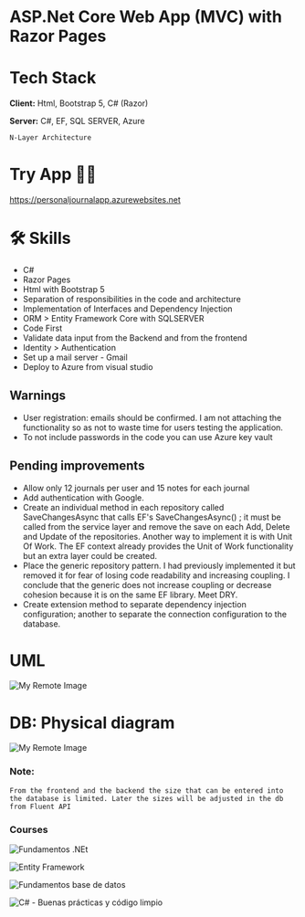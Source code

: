 # ASP.Net Core Web App (MVC) with Razor Pages

# Tech Stack

**Client:** Html, Bootstrap 5, C# (Razor)

**Server:** C#, EF, SQL SERVER, Azure

```bash
N-Layer Architecture
```
# Try App 👩‍💻

https://personaljournalapp.azurewebsites.net

# 🛠 Skills
* C#
* Razor Pages
* Html with Bootstrap 5
* Separation of responsibilities in the code and architecture
* Implementation of Interfaces and Dependency Injection
* ORM > Entity Framework Core with SQLSERVER
* Code First
* Validate data input from the Backend and from the frontend
* Identity > Authentication
* Set up a mail server - Gmail
* Deploy to Azure from visual studio

## Warnings

* User registration: emails should be confirmed. I am not attaching the functionality so as not to waste time for users testing the application.
* To not include passwords in the code you can use Azure key vault

## Pending improvements

* Allow only 12 journals per user and 15 notes for each journal
* Add authentication with Google.
* Create an individual method in each repository called SaveChangesAsync that calls EF's SaveChangesAsync() ; it must be called from the service layer and remove the save on each Add, Delete and Update of the repositories. Another way to implement it is with Unit Of Work. The EF context already provides the Unit of Work functionality but an extra layer could be created.
* Place the generic repository pattern. I had previously implemented it but removed it for fear of losing code readability and increasing coupling. I conclude that the generic does not increase coupling or decrease cohesion because it is on the same EF library. Meet DRY.
* Create extension method to separate dependency injection configuration; another to separate the connection configuration to the database.

# UML

![My Remote Image](https://ucd7d4f679ccb60f3d885b25757a.previews.dropboxusercontent.com/p/thumb/ABvoHb5VVLn4ItJ572wVW0qFl8CMyn85lsSUwjwn-vkGXzvGtmU7Mc3XSVkEvdYsSTd7mgyT4hsNN3AjPcygoKjYDS5oP8k5g0W6WkWefmFQBOCv7l5Tyx1PSAQqivwLE8LXKZVdA4B0Gy37HXOrSor2If6YJ6EHui4Edtrigbk_V0tavvcrd4MbpHtpX2PdZ0T8qO0hiNi2igZ3s8sMOgQ9KDQvK2tcT_tTPr2wG2oZpkdzdO1emU53oDBImZ4XNlZBdd0FKr-zqwO0I_OXTZk-s5XghVUqi384SnAOwuHYzEU8MRyAFNEUZsBM5TnqxVkhoAACA8gzfm_oS2pVVqTNGMcsN1fq4OKpHWO7mC8xzZ5J1dAb6MDU7Jf8Vn6CIj-tS2LSlGdX7wjgEnNEKcoiF1978vkEdu67pJlsmENNqg/p.png)

# DB: Physical diagram

![My Remote Image](https://uc4cd59f6c8edf509b03c56ec526.previews.dropboxusercontent.com/p/thumb/ABtJAI1ZFNp2INoEi9vM9ruxJFun5IE0hHkpmWtr7fi91W3gBcAVBRVWZVs5pC9ZCV5Bk932WVXId0H30RBmv-XJrMyp8t0yxavc1oNRqMoziIu94EuUP91s8qe4SMgKI_MJgVQlvS5MdRUjs1kTVq0AJQlxUalQNBFLlGoZajmomtyXUPVmRnolOPzitkMBjtUKA7b3ZS22mogiXlyclf3eaJazY-ITn2TVtdS94KzGtaM1evsgqgXEs_Dh5bYhp77acDyJH3FnYsEUr74N5PTVR3b7Q3jxDsD6wnd_H689HmqVsQ0qufIeHT4-1-s32WRGI67Bg_E7aTbYXYUqK7Lqpj8fPf_TwIrZodAzDjVgjUgqjm3TlAjXV3Bui4Hi17qWD9Dy0EFe3SxVJf2S3AwQUh68W7zeJx41icevlyQWXg/p.png)

### Note:
    From the frontend and the backend the size that can be entered into the database is limited. Later the sizes will be adjusted in the db from Fluent API

### Courses

![Fundamentos .NEt](https://uca2ef9a28004d7dcebb25761b94.previews.dropboxusercontent.com/p/pdf_img/ABs4M8tt3N2o-Y8blAP6pd6hI_7Z6lcMo6b-hqdWHXKJ3YA_guJhRN-JX3fIB8zfDR15VL35y1zK1BRcUCidPmrihXx_JEFoKlboF_yYWdK1buPVMa4ztWr9KnAV34ynkn6SpfqQXgwRfxHntnJDWZNsrQFqT_HR8v5eiiGNgsh4cmqrzzsZDwJNSPDGvb3xKIn6RZZ1JfoRNZjG8aC4YBIYFonmmZsWNSz2VmE3nGcr-Dow1yz8oaB-1bXQIeVp5qtMw7bIIn73MM1XIkCK-2vW3lEUQU3CNhevKK1cVf7mhliBvnExD6QrHGaiobKDbsaf0V68nReukkkIy1HiukVmAMYpSco3dbk8QGeYIVi997-WphpPZmk1ve0rj2g0swvVFRteP8MXqBoozDiaKi21/p.png?page=0&scale_percent=0)

![Entity Framework](https://ucb3e5c2be55249332d86fbcf259.previews.dropboxusercontent.com/p/pdf_img/ABtAeHr0IB3SZ4t11wW30icDm0-c1fon2O4MtrszevzpMVxuEelNNIWG6FyEkXqm4hIakr8D8FJbBhQOV0M_f6nuRNFluRHPlQ1h7Mo4nTmDpxwz_37kxja3Lr01_q_CSINs-DMlBUI4MuJya6qFO0YG51mwJp08nidKpInkAxNsLE3qqJHpfF8SILboo8LYLEsCjqxQrh4GFxSY1w_dtP9iN0OjfrWL-wtanUVGleBGxMJ6egFXoOt-vevMzzo1f20yTOPWdclzamqzqq0hmjzVMLHKmNtkilbzkTFnRiJuVIU_zywRsVWhpi_Gigy7UGUGgrhLqK_iwEeDteRhxmA4WyKVaSg4SLo6rJPOb9tEUf_vs0Yh9kwviBlr1lrE3VOXt1BB3Q288tRMdVw9qEYU/p.png?page=0&scale_percent=0)

![Fundamentos base de datos](https://uc995d8361d579c970c01b6750e4.previews.dropboxusercontent.com/p/pdf_img/ABvfQK3g-Mj6de6Ex6IoqxHx3D9BtJXnKPwNSXhwT2jbgNyV_GmVvZSjbO73XnxTj1GXz4uEOEUHV4qRoPmZpsYBPgvHr_IVLlR8tjn4vm1-red_ifBApWlnUOvsd6eAvFlbxRA9jFC2CCEf25qTExVBEC6IfqHOXXtJBxKL8ibVOjygCQUYE1i5TI7-QVamrzZpWXGGfFbEmsg18utcx-_wO8A_0mCy5lPNvTokykFeZRQUxeOvI3d4lmos3r_WqGJFDXy15tIjwCdQi63WVf5dn_wQSdSN3soFx_X_luQEse_tNBToSBSVKzTaqD6YQ_KghaHJDZ2p_3o_WLtt-DedZ8-4B8Xc_EdOIs7_HNjipFntms5EfUl7IOy1vzDfEc1gDJqjBClcL81IHYQiWZkZ/p.png?page=0&scale_percent=0)

![C# - Buenas prácticas y código limpio](https://uc9d6dd216beadf871447b22f666.previews.dropboxusercontent.com/p/pdf_img/ABuxzKUG0NqgwTHbJCWV-05mSG8dN7z1gs2OAV_Fc9FS3FvJyrp-JqOV-UQdCAEGyKTBb7PBPRYMICMHVWquIYgGH5DTdWdpRbxip2bAePV7Aoe1cqG1p_pUuXHP2Ml1TUlRWYS9ruWV-TSNQQQ-UFfQY8VMlASpSuHER4MlDNuTJafgfA8z82mttBihwfTIzE5FE0E00rsBf3fHe1oZ9IBpr3fH0XE1RxDA0KMGoBZ2u9Cr_tpyZCJF_F7vEgzGaGwYGAA38GiAudfz6J4_9A9o-p3MXsCjvveEtSs0mluUW_W-9-Na3fx8VEgGpcHGcWQzpgXn36dAVsN4y08yj_ixts_fgV3jfvpPzud1d195-pvYLBPt1piqq1w9qQXTcqo2Q--Wvv1D3W65XNuIKMyz/p.png?page=0&scale_percent=0)